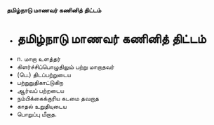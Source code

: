 **தமிழ்நாடு மாணவர் கணினித் திட்டம்**
- # தமிழ்நாடு மாணவர் கணினித் திட்டம்
- n. மாறா உளத்தர்
- கிளர்ச்சிப்பொழுதிலும் பற்று மாறாதவர்
- (பெ.) திடப்பற்றுடைய
- பற்றுறுதிகாட்டுகிற
- ஆர்வப் பற்றடைய
- நம்பிக்கைக்குரிய கடமை தவறாத
- காதல் உறுதியுடைய
- பொறுப்பு மீறாத.

